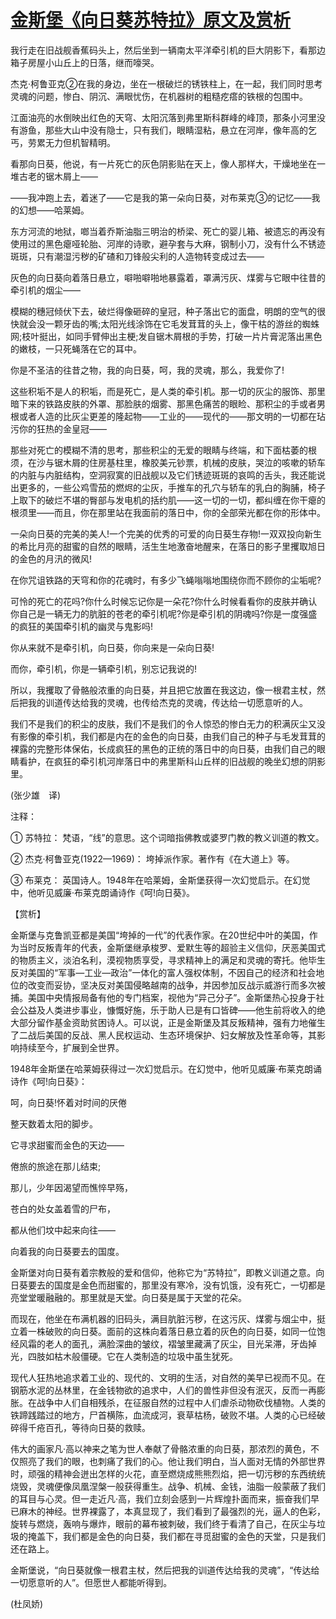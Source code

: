 # [金斯堡《向日葵苏特拉》原文及赏析](https://www.vrrw.net/wx/12394.html)

我行走在旧战舰香蕉码头上，然后坐到一辆南太平洋牵引机的巨大阴影下，看那边箱子房屋小山丘上的日落，继而嚎哭。

杰克·柯鲁亚克②在我的身边，坐在一根破烂的锈铁柱上，在一起，我们同时思考灵魂的问题，惨白、阴沉、满眼忧伤，在机器树的粗糙疙瘩的铁根的包围中。

江面油亮的水倒映出红色的天穹、太阳沉落到弗里斯科群峰的峰顶，那条小河里没有游鱼，那些大山中没有隐士，只有我们，眼睛湿粘，悬立在河岸，像年高的乞丐，劳累无力但机智精明。

看那向日葵，他说，有一片死亡的灰色阴影贴在天上，像人那样大，干燥地坐在一堆古老的锯木屑上——

——我冲跑上去，着迷了——它是我的第一朵向日葵，对布莱克③的记忆——我的幻想——哈莱姆。

东方河流的地狱，啷当着乔斯油脂三明治的桥梁、死亡的婴儿箱、被遗忘的再没有使用过的黑色瘪哑轮胎、河岸的诗歌，避孕套与大麻，钢制小刀，没有什么不锈迹斑斑，只有潮湿污秽的矿碴和刀锋般尖利的人造物转变成过去——

灰色的向日葵向着落日悬立，噼啪噼啪地暴露着，罩满污灰、煤雾与它眼中往昔的牵引机的烟尘——



模糊的穗冠倾伏下去，破烂得像砸碎的皇冠，种子落出它的面盘，明朗的空气的很快就会没一颗牙齿的嘴;太阳光线涂饰在它毛发茸茸的头上，像干枯的游丝的蜘蛛网;枝叶挺出，如同手臂伸出主梗;发自锯木屑根的手势，打破一片片膏泥落出黑色的嫩枝，一只死蝇落在它的耳中。

你是不圣洁的往昔之物，我的向日葵，呵，我的灵魂，那么，我爱你了!

这些积垢不是人的积垢，而是死亡，是人类的牵引机。那一切的灰尘的服饰、那里暗下来的铁路皮肤的外罩、那脸肤的烟雾、那黑色痛苦的眼睑、那积尘的手或者男根或者人造的比灰尘更差的隆起物——工业的——现代的——那文明的一切都在玷污你的狂热的金皇冠——

那些对死亡的模糊不清的思考，那些积尘的无爱的眼睛与终端，和下面枯萎的根须，在沙与锯木屑的住房基柱里，橡胶美元钞票，机械的皮肤，哭泣的咳嗽的轿车的内脏与内脏结构，空洞寂寞的旧战舰以及它们锈迹斑斑的哀鸣的舌头，我还能说出更多的，一些公鸡雪茄的燃烬的尘灰，手推车的孔穴与轿车的乳白的胸脯，椅子上取下的破烂不堪的臀部与发电机的括约肌——这一切的一切，都纠缠在你干瘪的根须里——而且，你在那里站在我面前的落日中，你的全部荣光都在你的形体中。

一朵向日葵的完美的美人!一个完美的优秀的可爱的向日葵生存物!一双双投向新生的希比月亮的甜蜜的自然的眼睛，活生生地激奋地醒来，在落日的影子里攫取旭日的金色的月汛的微风!

在你咒诅铁路的天穹和你的花魂时，有多少飞蝇嗡嗡地围绕你而不顾你的尘垢呢?

可怜的死亡的花吗?你什么时候忘记你是一朵花?你什么时候看看你的皮肤并确认你自己是一辆无力的肮脏的苍老的牵引机呢?你是牵引机的阴魂吗?你是一度强盛的疯狂的美国牵引机的幽灵与鬼影吗!

你从来就不是牵引机，向日葵，你向来是一朵向日葵!

而你，牵引机，你是一辆牵引机，别忘记我说的!

所以，我攫取了骨骼般浓重的向日葵，并且把它放置在我这边，像一根君主杖，然后把我的训道传达给我的灵魂，也传给杰克的灵魂，传达给一切愿意听的人。

我们不是我们的积尘的皮肤，我们不是我们的令人惊恐的惨白无力的积满灰尘又没有影像的牵引机，我们都是内在的金色的向日葵，由我们自己的种子与毛发茸茸的裸露的完整形体保佑，长成疯狂的黑色的正统的落日中的向日葵，由我们自己的眼睛看护，在疯狂的牵引机河岸落日中的弗里斯科山丘样的旧战舰的晚坐幻想的阴影里。

(张少雄　译)

注释：

① 苏特拉： 梵语，“线”的意思。这个词暗指佛教或婆罗门教的教义训道的教文。

② 杰克·柯鲁亚克(1922—1969)： 垮掉派作家。著作有《在大道上》等。

③ 布莱克： 英国诗人。1948年在哈莱姆，金斯堡获得一次幻觉启示。在幻觉中，他听见威廉·布莱克朗诵诗作《呵!向日葵》。

【赏析】

金斯堡与克鲁凯亚都是美国“垮掉的一代”的代表作家。在20世纪中叶的美国，作为当时反叛青年的代表，金斯堡继承梭罗、爱默生等的超验主义信仰，厌恶美国式的物质主义，淡泊名利，漠视物质享受，寻求精神上的满足和灵魂的寄托。他毕生反对美国的“军事—工业—政治”一体化的富人强权体制，不因自己的经济和社会地位的改变而妥协，坚决反对美国侵略越南的战争，并因参加反战示威游行而多次被捕。美国中央情报局备有他的专门档案，视他为“异己分子”。金斯堡热心投身于社会公益及人类进步事业，慷慨好施，乐于助人已是有口皆碑——他生前将收入的绝大部分留作基金资助贫困诗人。可以说，正是金斯堡及其反叛精神，强有力地催生了二战后美国的反战、黑人民权运动、生态环境保护、妇女解放及性革命等，其影响持续至今，扩展到全世界。

1948年金斯堡在哈莱姆获得过一次幻觉启示。在幻觉中，他听见威廉·布莱克朗诵诗作《呵!向日葵》：

呵，向日葵!怀着对时间的厌倦

整天数着太阳的脚步。

它寻求甜蜜而金色的天边——

倦旅的旅途在那儿结束;

那儿，少年因渴望而憔悴早殇，

苍白的处女盖着雪的尸布，

都从他们坟中起来向往——

向着我的向日葵要去的国度。

金斯堡对向日葵有着宗教般的爱和信仰，他称它为“苏特拉”，即教义训道之意。向日葵要去的国度是金色而甜蜜的，那里没有寒冷，没有饥饿，没有死亡，一切都是亮堂堂暖融融的。那里就是天堂。向日葵是属于天堂的花朵。

而现在，他坐在布满机器的旧码头，满目肮脏污秽，在这污灰、煤雾与烟尘中，挺立着一株破败的向日葵。面前的这株向着落日悬立着的灰色的向日葵，如同一位饱经风霜的老人的面孔，满脸深曲的皱纹，褶皱里藏满了灰尘，目光呆滞，牙齿掉光，四肢如枯木般僵硬。它在人类制造的垃圾中虽生犹死。

现代人狂热地追求着工业的、现代的、文明的生活，对自然的美早已视而不见。在钢筋水泥的丛林里，在金钱物欲的追求中，人们的兽性非但没有泯灭，反而一再膨胀。在战争中人们自相残杀，在征服自然的过程中人们虐杀动物砍伐植物。人类的铁蹄践踏过的地方，尸首横陈，血流成河，衰草枯杨，破败不堪。人类的心已经破碎得千疮百孔，等待向日葵的救赎。

伟大的画家凡·高以神来之笔为世人奉献了骨骼浓重的向日葵，那浓烈的黄色，不仅照亮了我们的眼，也刺痛了我们的心。他让我们明白，当人面对无情的外部世界时，顽强的精神会迸出怎样的火花，直至燃烧成熊熊烈焰，把一切污秽的东西统统烧毁，灵魂便像凤凰涅槃一般获得重生。战争、机械、金钱，油脂一般蒙蔽了我们的耳目与心灵。但一走近凡·高，我们立刻会感到一片辉煌扑面而来，振奋我们早已麻木的神经。世界裸露了，本真显现了，我们看到了最强烈的光，逼人的色彩，旋转与燃烧，轰响与爆炸，眼前的幕布被刺破，我们终于看清了自己，在灰尘与垃圾的掩盖下，我们都是金色的向日葵，我们都在寻觅甜蜜的金色的天堂，只是我们还在路上。

金斯堡说，“向日葵就像一根君主杖，然后把我的训道传达给我的灵魂”，“传达给一切愿意听的人”。但愿世人都能听得到。

(杜凤娇)

